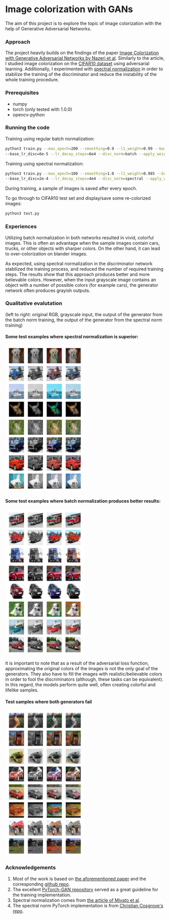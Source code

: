 

# Image colorization with GANs

The aim of this project is to explore the topic of image colorization with the help of Generative Adversarial Networks.


### Approach
The project heavily builds on the findings of the paper [Image Colorization with Generative Adversarial Networks by Nazeri et al](https://arxiv.org/abs/1803.05400). Similarly to the article, I studied image colorization on the [CIFAR10 dataset](https://www.cs.toronto.edu/~kriz/cifar.html) using adversarial learning. Additionally, I experimented with [spectral normalization](https://arxiv.org/pdf/1802.05957.pdf) in order to stabilize the training of the discriminator and reduce the instability of the whole training procedure.

### Prerequisites
 - numpy
 - torch (only tested with 1.0.0)
 - opencv-python

### Running the code
Training using regular batch normalization:
```sh
python3 train.py --max_epoch=200 --smoothing=0.9 --l1_weight=0.99 --base_lr_gen=3e-4 \
--base_lr_disc=6e-5 --lr_decay_steps=6e4 --disc_norm=batch --apply_weight_init=1
```
Training using spectral normalization:
```sh
python3 train.py --max_epoch=100 --smoothing=1.0 --l1_weight=0.985 --base_lr_gen=2e-4 \
--base_lr_disc=2e-4 --lr_decay_steps=4e4 --disc_norm=spectral --apply_weight_init=0
```
During training, a sample of images is saved after every epoch.

To go through to CIFAR10 test set and display/save some re-colorized images:
```sh
python3 test.py
```

### Experiences
Utilizing batch normalization in both networks resulted in vivid, colorful images. This is often an advantage when the sample images contain cars, trucks, or other objects with sharper colors. On the other hand, it can lead to over-colorization on blander images.

As expected, using spectral normalization in the discriminator network stabilized the training process, and reduced the number of required training steps. The results show that this approach produces better and more believable colors. However, when the input grayscale image contains an object with a number of possible colors (for example cars), the generator network often produces grayish outputs. 

### Qualitative evalutation
(left to right: original RGB, grayscale input, the output of the generator from the batch norm training, the output of the generator from the spectral norm training)

#### Some test examples where spectral normalization is superior:
<img src="imgs/img1.png" width="250">

#### Some test examples where batch normalization produces better results:
<img src="imgs/img2.png" width="250">

It is important to note that as a result of the adversarial loss function, approximating the original colors of the images is not the only goal of the generators. They also have to fill the images with realistic/believable colors in order to fool the discriminators (although, these tasks can be equivalent). In this regard, the models perform quite well, often creating colorful and lifelike samples.

#### Test samples where both generators fail
<img src="imgs/img3.png" width="250">

### Acknowledgements
 1. Most of the work is based on [the aforementioned paper](https://arxiv.org/abs/1803.05400) and the corresponding [github repo](https://github.com/ImagingLab/Colorizing-with-GANs).
 2. The excellent [PyTorch-GAN repository](https://github.com/eriklindernoren/PyTorch-GAN) served as a great guideline for the training implementation.
 3. Spectral normalization comes from [the article of Miyato et al](https://arxiv.org/pdf/1802.05957.pdf).
 4. The spectral norm PyTorch implementation is from [Christian Cosgrove's repo](https://github.com/christiancosgrove/pytorch-spectral-normalization-gan).
